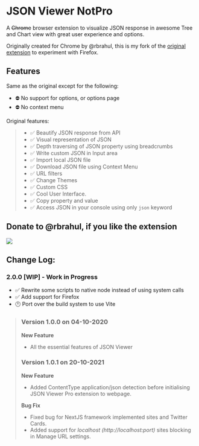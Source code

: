 # JSON Viewer NotPro

A ~~Chrome~~ browser extension to visualize JSON response in awesome Tree and Chart view with great user experience and options.

Originally created for Chrome by @rbrahul, this is my fork of the [original extension](https://github.com/rbrahul/Awesome-JSON-Viewer) to experiment with Firefox.

## Features

Same as the original except for the following:

* ⛔️ No support for options, or options page
* ⛔️ No context menu

Original features:

> * ✅ Beautify JSON response from API
> * ✅ Visual representation of JSON
> * ✅ Depth traversing of JSON property using breadcrumbs
> * ✅ Write custom JSON in Input area
> * ✅ Import local JSON file
> * ✅ Download JSON file using Context Menu
> * ✅ URL filters
> * ✅ Change Themes
> * ✅ Custom CSS
> * ✅ Cool User Interface.
> * ✅ Copy property and value
> * ✅ Access JSON in your console using only `json` keyword

## Donate to @rbrahul, if you like the extension

[![](https://www.paypalobjects.com/en_US/DK/i/btn/btn_donateCC_LG.gif)](https://www.paypal.com/donate?hosted_button_id=VQLQGCRJAAF3L)

## Change Log:

### 2.0.0 \[WIP] - Work in Progress

- ✅ Rewrite some scripts to native node instead of using system calls
- ✅ Add support for Firefox
- 🕛 Port over the build system to use Vite

> ### Version 1.0.0 on 04-10-2020
>
> **New Feature**
>
> - All the essential features of JSON Viewer
>
> ### Version 1.0.1 on 20-10-2021
>
> **New Feature**
>
> - Added ContentType application/json detection before initialising JSON Viewer Pro extension to webpage.
>
> **Bug Fix**
>
> - Fixed bug for NextJS framework implemented sites and Twitter Cards.
> - Added support for _localhost (http://localhost:port)_ sites blocking in Manage URL settings.
